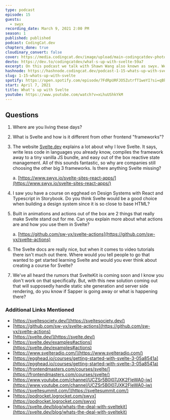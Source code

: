 ```yaml
---
type: podcast
episode: 15
guests:
  - swyx
recording_date: March 9, 2021 2:00 PM
season: 1
published: published
podcast: CodingCat.dev
chapters_done: true
cloudinary_convert: false
cover: https://media.codingcat.dev/image/upload/main-codingcatdev-photo/cpg2clvczhzzvetwruul.png
devto: https://dev.to/codingcatdev/what-s-up-with-svelte-59a7
excerpt: On this podcast we talk with Shawn Wang also known as swyx. We dive into what is happening with Svelte, the Svelte Society, and Svelte Radio.
hashnode: https://hashnode.codingcat.dev/podcast-1-15-whats-up-with-svelte
slug: 1-15-whats-up-with-svelte
spotify: https://open.spotify.com/episode/7FdRpURFJO5ZutrfT1weYI?si=qBkv3gHyQZKTJIbu1Tq5Pw
start: April 7, 2021
title: What's up with Svelte
youtube: https://www.youtube.com/watch?v=xLhuUShkYkM
---
```


## Questions

1. Where are you living these days?
2. What is Svelte and how is it different from other frontend "frameworks"?
3. The website [Svelte.dev](http://svelte.dev) explains a lot about why I love Svelte. It says, write less code in languages you already know, compiles the framework away to a tiny vanilla JS bundle, and easy out of the box reactive state management. All of this sounds fantastic, so why are companies still choosing the other big 3 frameworks. Is there anything Svelte missing?

   a. [https://www.swyx.io/svelte-sites-react-apps/](https://www.swyx.io/svelte-sites-react-apps/)

4. I saw you have a course on egghead on Design Systems with React and Typescript in Storybook. Do you think Svelte would be a good choice when building a design system since it is so close to base HTML?
5. Built in animations and actions out of the box are 2 things that really make Svelte stand out for me. Can you explain more about what actions are and how you use them in Svelte?

   a. [https://github.com/sw-yx/svelte-actions](https://github.com/sw-yx/svelte-actions)

6. The Svelte docs are really nice, but when it comes to video tutorials there isn't much out there. Where would you tell people to go that wanted to get started learning Svelte and would you ever think about creating a course for Svelte?
7. We've all heard the rumors that SvelteKit is coming soon and I know you don't work on that specifically. But, with this new solution coming out that will supposedly handle static site generation and server side rendering, do you know if Sapper is going away or what is happening there?

### Additional Links Mentioned

- [https://sveltesociety.dev/](https://sveltesociety.dev/)
- [https://github.com/sw-yx/svelte-actions](https://github.com/sw-yx/svelte-actions)
- [https://svelte.dev/](https://svelte.dev/)
- [https://svelte.dev/examples#actions](https://svelte.dev/examples#actions)
- [https://www.svelteradio.com/](https://www.svelteradio.com/)
- [https://egghead.io/courses/getting-started-with-svelte-3-05a8541a](https://egghead.io/courses/getting-started-with-svelte-3-05a8541a)
- [https://frontendmasters.com/courses/svelte/](https://frontendmasters.com/courses/svelte/)
- [https://www.youtube.com/channel/UCZSr5B0l07JXK2FIeWA0-jw](https://www.youtube.com/channel/UCZSr5B0l07JXK2FIeWA0-jw)
- [https://sveltesummit.com/](https://sveltesummit.com/)
- [https://podrocket.logrocket.com/swyx](https://podrocket.logrocket.com/swyx)
- [https://svelte.dev/blog/whats-the-deal-with-sveltekit](https://svelte.dev/blog/whats-the-deal-with-sveltekit)
